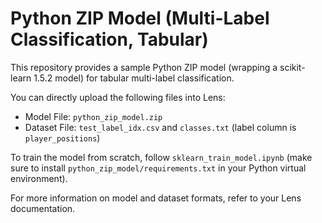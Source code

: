 # Python ZIP Model (Multi-Label Classification, Tabular)

This repository provides a sample Python ZIP model (wrapping a scikit-learn 1.5.2 model) for tabular multi-label classification.

You can directly upload the following files into Lens:

- Model File: `python_zip_model.zip`
- Dataset File: `test_label_idx.csv` and `classes.txt` (label column is `player_positions`)

To train the model from scratch, follow `sklearn_train_model.ipynb` (make sure to install `python_zip_model/requirements.txt` in your Python virtual environment).

For more information on model and dataset formats, refer to your Lens documentation.